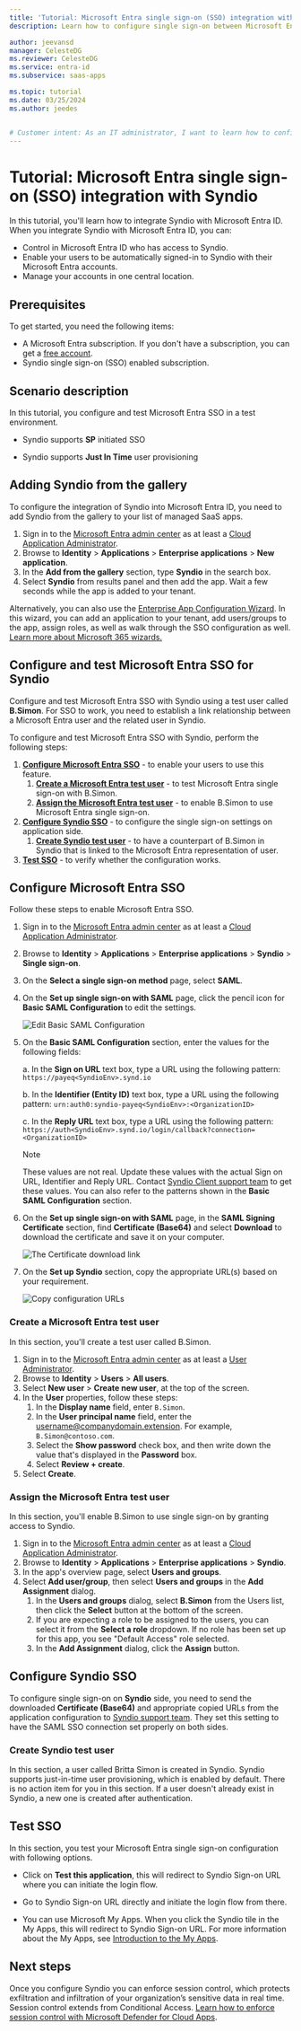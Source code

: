 ```yaml
---
title: 'Tutorial: Microsoft Entra single sign-on (SSO) integration with Syndio'
description: Learn how to configure single sign-on between Microsoft Entra ID and Syndio.

author: jeevansd
manager: CelesteDG
ms.reviewer: CelesteDG
ms.service: entra-id
ms.subservice: saas-apps

ms.topic: tutorial
ms.date: 03/25/2024
ms.author: jeedes


# Customer intent: As an IT administrator, I want to learn how to configure single sign-on between Microsoft Entra ID and Syndio so that I can control who has access to Syndio, enable automatic sign-in with Microsoft Entra accounts, and manage my accounts in one central location.
---
```


# Tutorial: Microsoft Entra single sign-on (SSO) integration with Syndio

In this tutorial, you'll learn how to integrate Syndio with Microsoft Entra ID. When you integrate Syndio with Microsoft Entra ID, you can:

* Control in Microsoft Entra ID who has access to Syndio.
* Enable your users to be automatically signed-in to Syndio with their Microsoft Entra accounts.
* Manage your accounts in one central location.

## Prerequisites

To get started, you need the following items:

* A Microsoft Entra subscription. If you don't have a subscription, you can get a [free account](https://azure.microsoft.com/free/).
* Syndio single sign-on (SSO) enabled subscription.

## Scenario description

In this tutorial, you configure and test Microsoft Entra SSO in a test environment.

* Syndio supports **SP** initiated SSO

* Syndio supports **Just In Time** user provisioning

## Adding Syndio from the gallery

To configure the integration of Syndio into Microsoft Entra ID, you need to add Syndio from the gallery to your list of managed SaaS apps.

1. Sign in to the [Microsoft Entra admin center](https://entra.microsoft.com) as at least a [Cloud Application Administrator](~/identity/role-based-access-control/permissions-reference.md#cloud-application-administrator).
1. Browse to **Identity** > **Applications** > **Enterprise applications** > **New application**.
1. In the **Add from the gallery** section, type **Syndio** in the search box.
1. Select **Syndio** from results panel and then add the app. Wait a few seconds while the app is added to your tenant.

 Alternatively, you can also use the [Enterprise App Configuration Wizard](https://portal.office.com/AdminPortal/home?Q=Docs#/azureadappintegration). In this wizard, you can add an application to your tenant, add users/groups to the app, assign roles, as well as walk through the SSO configuration as well. [Learn more about Microsoft 365 wizards.](/microsoft-365/admin/misc/azure-ad-setup-guides)


<a name='configure-and-test-azure-ad-sso-for-syndio'></a>

## Configure and test Microsoft Entra SSO for Syndio

Configure and test Microsoft Entra SSO with Syndio using a test user called **B.Simon**. For SSO to work, you need to establish a link relationship between a Microsoft Entra user and the related user in Syndio.

To configure and test Microsoft Entra SSO with Syndio, perform the following steps:

1. **[Configure Microsoft Entra SSO](#configure-azure-ad-sso)** - to enable your users to use this feature.
    1. **[Create a Microsoft Entra test user](#create-an-azure-ad-test-user)** - to test Microsoft Entra single sign-on with B.Simon.
    1. **[Assign the Microsoft Entra test user](#assign-the-azure-ad-test-user)** - to enable B.Simon to use Microsoft Entra single sign-on.
1. **[Configure Syndio SSO](#configure-syndio-sso)** - to configure the single sign-on settings on application side.
    1. **[Create Syndio test user](#create-syndio-test-user)** - to have a counterpart of B.Simon in Syndio that is linked to the Microsoft Entra representation of user.
1. **[Test SSO](#test-sso)** - to verify whether the configuration works.

<a name='configure-azure-ad-sso'></a>

## Configure Microsoft Entra SSO

Follow these steps to enable Microsoft Entra SSO.

1. Sign in to the [Microsoft Entra admin center](https://entra.microsoft.com) as at least a [Cloud Application Administrator](~/identity/role-based-access-control/permissions-reference.md#cloud-application-administrator).
1. Browse to **Identity** > **Applications** > **Enterprise applications** > **Syndio** > **Single sign-on**.
1. On the **Select a single sign-on method** page, select **SAML**.
1. On the **Set up single sign-on with SAML** page, click the pencil icon for **Basic SAML Configuration** to edit the settings.

   ![Edit Basic SAML Configuration](common/edit-urls.png)

1. On the **Basic SAML Configuration** section, enter the values for the following fields:

	a. In the **Sign on URL** text box, type a URL using the following pattern:
    `https://payeq<SyndioEnv>.synd.io`

    b. In the **Identifier (Entity ID)** text box, type a URL using the following pattern:
    `urn:auth0:syndio-payeq<SyndioEnv>:<OrganizationID>`

    c. In the **Reply URL** text box, type a URL using the following pattern:
    `https://auth<SyndioEnv>.synd.io/login/callback?connection=<OrganizationID>`

	> [!NOTE]
	> These values are not real. Update these values with the actual Sign on URL, Identifier and Reply URL. Contact [Syndio Client support team](mailto:support@synd.io) to get these values. You can also refer to the patterns shown in the **Basic SAML Configuration** section.

1. On the **Set up single sign-on with SAML** page, in the **SAML Signing Certificate** section,  find **Certificate (Base64)** and select **Download** to download the certificate and save it on your computer.

	![The Certificate download link](common/certificatebase64.png)

1. On the **Set up Syndio** section, copy the appropriate URL(s) based on your requirement.

	![Copy configuration URLs](common/copy-configuration-urls.png)

<a name='create-an-azure-ad-test-user'></a>

### Create a Microsoft Entra test user

In this section, you'll create a test user called B.Simon.

1. Sign in to the [Microsoft Entra admin center](https://entra.microsoft.com) as at least a [User Administrator](~/identity/role-based-access-control/permissions-reference.md#user-administrator).
1. Browse to **Identity** > **Users** > **All users**.
1. Select **New user** > **Create new user**, at the top of the screen.
1. In the **User** properties, follow these steps:
   1. In the **Display name** field, enter `B.Simon`.  
   1. In the **User principal name** field, enter the username@companydomain.extension. For example, `B.Simon@contoso.com`.
   1. Select the **Show password** check box, and then write down the value that's displayed in the **Password** box.
   1. Select **Review + create**.
1. Select **Create**.

<a name='assign-the-azure-ad-test-user'></a>

### Assign the Microsoft Entra test user

In this section, you'll enable B.Simon to use single sign-on by granting access to Syndio.

1. Sign in to the [Microsoft Entra admin center](https://entra.microsoft.com) as at least a [Cloud Application Administrator](~/identity/role-based-access-control/permissions-reference.md#cloud-application-administrator).
1. Browse to **Identity** > **Applications** > **Enterprise applications** > **Syndio**.
1. In the app's overview page, select **Users and groups**.
1. Select **Add user/group**, then select **Users and groups** in the **Add Assignment** dialog.
   1. In the **Users and groups** dialog, select **B.Simon** from the Users list, then click the **Select** button at the bottom of the screen.
   1. If you are expecting a role to be assigned to the users, you can select it from the **Select a role** dropdown. If no role has been set up for this app, you see "Default Access" role selected.
   1. In the **Add Assignment** dialog, click the **Assign** button.

## Configure Syndio SSO

To configure single sign-on on **Syndio** side, you need to send the downloaded **Certificate (Base64)** and appropriate copied URLs from the application configuration to [Syndio support team](mailto:support@synd.io). They set this setting to have the SAML SSO connection set properly on both sides.

### Create Syndio test user

In this section, a user called Britta Simon is created in Syndio. Syndio supports just-in-time user provisioning, which is enabled by default. There is no action item for you in this section. If a user doesn't already exist in Syndio, a new one is created after authentication.

## Test SSO 

In this section, you test your Microsoft Entra single sign-on configuration with following options. 

* Click on **Test this application**, this will redirect to Syndio Sign-on URL where you can initiate the login flow. 

* Go to Syndio Sign-on URL directly and initiate the login flow from there.

* You can use Microsoft My Apps. When you click the Syndio tile in the My Apps, this will redirect to Syndio Sign-on URL. For more information about the My Apps, see [Introduction to the My Apps](https://support.microsoft.com/account-billing/sign-in-and-start-apps-from-the-my-apps-portal-2f3b1bae-0e5a-4a86-a33e-876fbd2a4510).


## Next steps

Once you configure Syndio you can enforce session control, which protects exfiltration and infiltration of your organization’s sensitive data in real time. Session control extends from Conditional Access. [Learn how to enforce session control with Microsoft Defender for Cloud Apps](/cloud-app-security/proxy-deployment-any-app).
